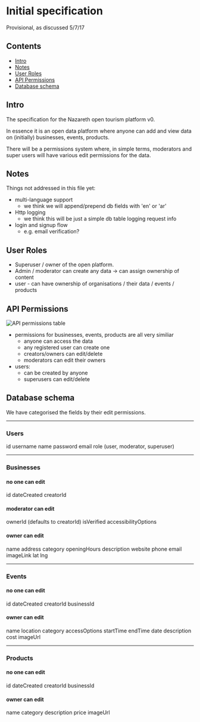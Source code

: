 # Initial specification

Provisional, as discussed 5/7/17

## Contents
- [Intro](#intro)
- [Notes](#notes)
- [User Roles](#user-roles)
- [API Permissions](#api-permissions)
- [Database schema](#database-schema)

## Intro
The specification for the Nazareth open tourism platform v0.

In essence it is an open data platform where anyone can add and view data on (initially) businesses, events, products.

There will be a permissions system where, in simple terms, moderators and super users will have various edit permissions for the data.

## Notes
Things not addressed in this file yet:
- multi-language support
    - we think we will append/prepend db fields with 'en' or 'ar'
- Http logging
    - we think this will be just a simple db table logging request info 
- login and signup flow 
    - e.g. email verification? 

## User Roles
- Superuser / owner of the open platform.
- Admin / moderator can create any data -> can assign ownership of content
- user - can have ownership of organisations / their data / events / products

## API Permissions
![API permissions table](https://user-images.githubusercontent.com/16781318/27856213-1247a586-6176-11e7-82c6-f62aff11bef7.jpg)
- permissions for businesses, events, products are all very similiar
    - anyone can access the data
    - any registered user can create one
    - creators/owners can edit/delete 
    - moderators can edit their owners
- users:
    - can be created by anyone
    - superusers can edit/delete

## Database schema
We have categorised the fields by their edit permissions.

---

### Users
id
username
name
password
email
role (user, moderator, superuser)

---

### Businesses

#### no one can edit
id
dateCreated
creatorId
#### moderator can edit
ownerId (defaults to creatorId)
isVerified
accessibilityOptions
#### owner can edit
name
address
category
openingHours
description
website
phone
email
imageLink
lat
lng

---

### Events
#### no one can edit
id
dateCreated
creatorId
businessId
#### owner can edit
name 
location
category
accessOptions
startTime
endTime
date
description
cost
imageUrl

---

### Products
#### no one can edit
id
dateCreated
creatorId
businessId
#### owner can edit
name
category
description
price
imageUrl

